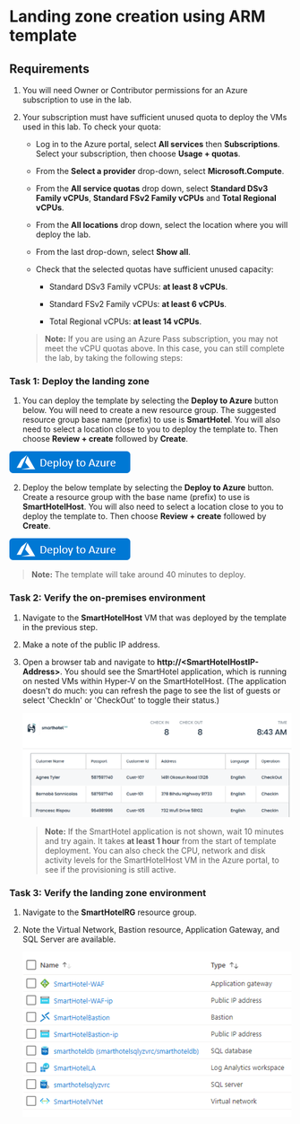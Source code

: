 # Landing zone creation using ARM template

## Requirements

1. You will need Owner or Contributor permissions for an Azure subscription to use in the lab.

2. Your subscription must have sufficient unused quota to deploy the VMs used in this lab. To check your quota:

    - Log in to the Azure portal, select **All services** then **Subscriptions**. Select your subscription, then choose **Usage + quotas**.
  
    - From the **Select a provider** drop-down, select **Microsoft.Compute**.
  
    - From the **All service quotas** drop down, select **Standard DSv3 Family vCPUs**, **Standard FSv2 Family vCPUs** and **Total Regional vCPUs**.
  
    - From the **All locations** drop down, select the location where you will deploy the lab.
  
    - From the last drop-down, select **Show all**.
  
    - Check that the selected quotas have sufficient unused capacity:
  
        - Standard DSv3 Family vCPUs: **at least 8 vCPUs**.
  
        - Standard FSv2 Family vCPUs: **at least 6 vCPUs**.

        - Total Regional vCPUs: **at least 14 vCPUs**.

    > **Note:** If you are using an Azure Pass subscription, you may not meet the vCPU quotas above. In this case, you can still complete the lab, by taking the following steps:


### Task 1: Deploy the landing zone

1. You can deploy the template by selecting the **Deploy to Azure** button below. You will need to create a new resource group. The suggested resource group base name (prefix) to use is **SmartHotel**. You will also need to select a location close to you to deploy the template to. Then choose **Review + create** followed by **Create**. 

  <a href="https://experienceazure.blob.core.windows.net/templates/mcw-line-of-business-application-migration/lob-lz-deploy.json" target="_blank">![Button to deploy the SmartHotelHost template to Azure.](Images/deploy-to-azure.png "Deploy the SmartHotelHost template to Azure")</a>
  
2.  Deploy the below template by selecting the **Deploy to Azure** button. Create a resource group with the base name (prefix) to use is **SmartHotelHost**. You will also need to select a location close to you to deploy the template to. Then choose **Review + create** followed by **Create**. 

  <a href="https://experienceazure.blob.core.windows.net/templates/mcw-line-of-business-application-migration/deploy-01-snapshot.json" target="_blank">![Button to deploy the SmartHotelHost template to Azure.](Images/deploy-to-azure.png "Deploy the SmartHotelHost template to Azure")</a>

   
   > **Note:** The template will take around 40 minutes to deploy. 


### Task 2: Verify the on-premises environment

1. Navigate to the **SmartHotelHost** VM that was deployed by the template in the previous step.

2. Make a note of the public IP address.

3. Open a browser tab and navigate to **http://\<SmartHotelHostIP-Address\>**. You should see the SmartHotel application, which is running on nested VMs within Hyper-V on the SmartHotelHost. (The application doesn't do much: you can refresh the page to see the list of guests or select 'CheckIn' or 'CheckOut' to toggle their status.)

    ![Browser screenshot showing the SmartHotel application.](Images/smarthotel.png "SmartHotel applicaion")

    > **Note:** If the SmartHotel application is not shown, wait 10 minutes and try again. It takes **at least 1 hour** from the start of template deployment. You can also check the CPU, network and disk activity levels for the SmartHotelHost VM in the Azure portal, to see if the provisioning is still active.
    

### Task 3: Verify the landing zone environment

1. Navigate to the **SmartHotelRG** resource group.
 
2. Note the Virtual Network, Bastion resource, Application Gateway, and SQL Server are available.

    ![Listing of expected resources from the landing zone deployment.](Images/landingzone.png "Landing zone screenshot") 
    

